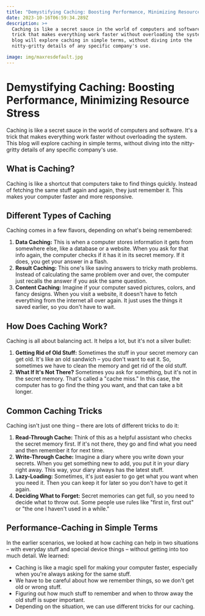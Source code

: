 ```yaml
---
title: "Demystifying Caching: Boosting Performance, Minimizing Resource Stress"
date: 2023-10-16T06:59:34.289Z
description: >+
  Caching is like a secret sauce in the world of computers and software. It's a
  trick that makes everything work faster without overloading the system. This
  blog will explore caching in simple terms, without diving into the
  nitty-gritty details of any specific company's use.

image: img/maxresdefault.jpg
---
```



# Demystifying Caching: Boosting Performance, Minimizing Resource Stress

Caching is like a secret sauce in the world of computers and software. It's a trick that makes everything work faster without overloading the system. This blog will explore caching in simple terms, without diving into the nitty-gritty details of any specific company's use.

## What is Caching?

Caching is like a shortcut that computers take to find things quickly. Instead of fetching the same stuff again and again, they just remember it. This makes your computer faster and more responsive.

## Different Types of Caching

Caching comes in a few flavors, depending on what's being remembered:

1. **Data Caching:** This is when a computer stores information it gets from somewhere else, like a database or a website. When you ask for that info again, the computer checks if it has it in its secret memory. If it does, you get your answer in a flash.
2. **Result Caching:** This one's like saving answers to tricky math problems. Instead of calculating the same problem over and over, the computer just recalls the answer if you ask the same question.
3. **Content Caching:** Imagine if your computer saved pictures, colors, and fancy designs. When you visit a website, it doesn't have to fetch everything from the internet all over again. It just uses the things it saved earlier, so you don't have to wait.

## How Does Caching Work?

Caching is all about balancing act. It helps a lot, but it's not a silver bullet:

1. **Getting Rid of Old Stuff:** Sometimes the stuff in your secret memory can get old. It's like an old sandwich – you don't want to eat it. So, sometimes we have to clean the memory and get rid of the old stuff.
2. **What If It's Not There?** Sometimes you ask for something, but it's not in the secret memory. That's called a "cache miss." In this case, the computer has to go find the thing you want, and that can take a bit longer.

## Common Caching Tricks

Caching isn't just one thing – there are lots of different tricks to do it:

1. **Read-Through Cache:** Think of this as a helpful assistant who checks the secret memory first. If it's not there, they go and find what you need and then remember it for next time.
2. **Write-Through Cache:** Imagine a diary where you write down your secrets. When you get something new to add, you put it in your diary right away. This way, your diary always has the latest stuff.
3. **Lazy-Loading:** Sometimes, it's just easier to go get what you want when you need it. Then you can keep it for later so you don't have to get it again.
4. **Deciding What to Forget:** Secret memories can get full, so you need to decide what to throw out. Some people use rules like "first in, first out" or "the one I haven't used in a while."

## Performance-Caching in Simple Terms

In the earlier scenarios, we looked at how caching can help in two situations – with everyday stuff and special device things – without getting into too much detail. We learned:

* Caching is like a magic spell for making your computer faster, especially when you're always asking for the same stuff.
* We have to be careful about how we remember things, so we don't get old or wrong stuff.
* Figuring out how much stuff to remember and when to throw away the old stuff is super important.
* Depending on the situation, we can use different tricks for our caching.

<!--EndFragment-->